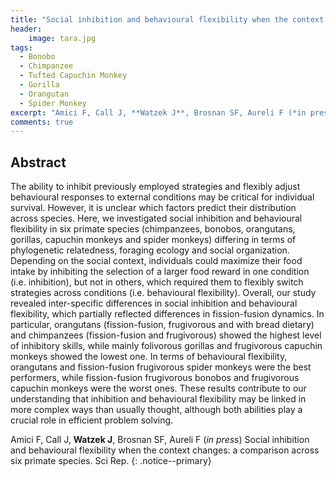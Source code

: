 ```yaml
---
title: "Social inhibition and behavioural flexibility when the context changes: a comparison across six primate species"
header:
    image: tara.jpg
tags:
  - Bonobo
  - Chimpanzee
  - Tufted Capuchin Monkey
  - Gorilla
  - Orangutan
  - Spider Monkey
excerpt: "Amici F, Call J, **Watzek J**, Brosnan SF, Aureli F (*in press*) Sci Rep"
comments: true
---
```


## Abstract

The ability to inhibit previously employed strategies and flexibly adjust behavioural responses to external conditions may be critical for individual survival. However, it is unclear which factors predict their distribution across species. Here, we investigated social inhibition and behavioural flexibility in six primate species (chimpanzees, bonobos, orangutans, gorillas, capuchin monkeys and spider monkeys) differing in terms of phylogenetic relatedness, foraging ecology and social organization. Depending on the social context, individuals could maximize their food intake by inhibiting the selection of a larger food reward in one condition (i.e. inhibition), but not in others, which required them to flexibly switch strategies across conditions (i.e. behavioural flexibility). Overall, our study revealed inter-specific differences in social inhibition and behavioural flexibility, which partially reflected differences in fission-fusion dynamics. In particular, orangutans (fission-fusion, frugivorous and with bread dietary) and chimpanzees (fission-fusion and frugivorous) showed the highest level of inhibitory skills, while mainly folivorous gorillas and frugivorous capuchin monkeys showed the lowest one. In terms of behavioural flexibility, orangutans and fission-fusion frugivorous spider monkeys were the best performers, while fission-fusion frugivorous bonobos and frugivorous capuchin monkeys were the worst ones. These results contribute to our understanding that inhibition and behavioural flexibility may be linked in more complex ways than usually thought, although both abilities play a crucial role in efficient problem solving.

Amici F, Call J, **Watzek J**, Brosnan SF, Aureli F (*in press*) Social inhibition and behavioural flexibility when the context changes: a comparison across six primate species. Sci Rep. 
{: .notice--primary}